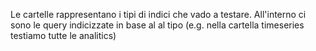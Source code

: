 Le cartelle rappresentano i tipi di indici che vado a testare. All'interno ci sono le query indicizzate in base al al tipo (e.g. nella cartella timeseries testiamo tutte le analitics) 